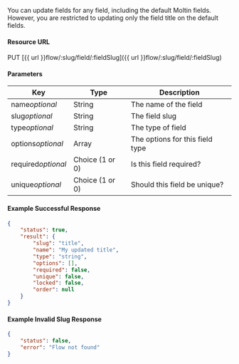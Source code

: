 <!--
@title Update a field in a flow by slug
@author Moltin Ltd
@description Update a field that already exists
@order 15.2.4

@sidebar 1
@family Flow/Field
@rate No
@auth Yes
@format JSON
@http PUT
@version beta
-->
You can update fields for any field, including the default Moltin fields. However, you are restricted to updating only the field title on the default fields.

#### Resource URL
PUT [{{ url }}flow/:slug/field/:fieldSlug]({{ url }}flow/:slug/field/:fieldSlug)

#### Parameters
Key | Type | Description
--- | ---- | -----------
name*optional* | String | The name of the field
slug*optional* | String | The field slug
type*optional* | String | The type of field
options*optional* | Array | The options for this field type
required*optional* | Choice (1 or 0) | Is this field required?
unique*optional* | Choice (1 or 0) | Should this field be unique?

<!--code-->
#### Example Successful Response
``` json
{
    "status": true,
    "result": {
        "slug": "title",
        "name": "My updated title",
        "type": "string",
        "options": [],
        "required": false,
        "unique": false,
        "locked": false,
        "order": null
    }
}
```

#### Example Invalid Slug Response
``` json
{
    "status": false,
    "error": "Flow not found"
}
```
<!--/code-->